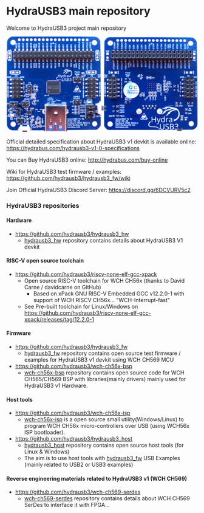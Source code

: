 HydraUSB3 main repository
========

Welcome to HydraUSB3 project main repository

![HydraUSB3 V1 board](HydraUSB3_V1_board.jpg)

Official detailed specification about HydraUSB3 v1 devkit is available online: https://hydrabus.com/hydrausb3-v1-0-specifications

You can Buy HydraUSB3 online: http://hydrabus.com/buy-online

Wiki for HydraUSB3 test firmware / examples: https://github.com/hydrausb3/hydrausb3_fw/wiki

Join Official HydraUSB3 Discord Server: https://discord.gg/6DCVURV5c2

### HydraUSB3 repositories

#### Hardware
- https://github.com/hydrausb3/hydrausb3_hw
  - [hydrausb3_hw](https://github.com/hydrausb3/hydrausb3_hw) repository contains details about HydraUSB3 V1 devkit

#### RISC-V open source toolchain
- https://github.com/hydrausb3/riscv-none-elf-gcc-xpack
  - Open source RISC-V toolchain for WCH CH56x (thanks to David Carne / davidcarne on GitHub) 
    - Based on xPack GNU RISC-V Embedded GCC v12.2.0-1 with support of WCH RISCV CH56x... "WCH-Interrupt-fast"
  - See Pre-built toolchain for Linux/Windows on https://github.com/hydrausb3/riscv-none-elf-gcc-xpack/releases/tag/12.2.0-1

#### Firmware
- https://github.com/hydrausb3/hydrausb3_fw 
  - [hydrausb3_fw](https://github.com/hydrausb3/hydrausb3_fw) repository contains open source test firmware / examples for HydraUSB3 v1 devkit using WCH CH569 MCU
- https://github.com/hydrausb3/wch-ch56x-bsp
  - [wch-ch56x-bsp](https://github.com/hydrausb3/wch-ch56x-bsp) repository contains open source code for WCH CH565/CH569 BSP with libraries(mainly drivers) mainly used for HydraUSB3 v1 Hardware.

#### Host tools
- https://github.com/hydrausb3/wch-ch56x-isp
  - [wch-ch56x-isp](https://github.com/hydrausb3/wch-ch56x-isp) is a open source small utility(Windows/Linux) to program WCH CH56x micro-controllers over USB (using WCH56x ISP bootloader).
- https://github.com/hydrausb3/hydrausb3_host
  - [hydrausb3_host](https://github.com/hydrausb3/hydrausb3_host) repository contains open source host tools (for Linux & Windows)
  - The aim is to use host tools with [hydrausb3_fw](https://github.com/hydrausb3/hydrausb3_fw) USB Examples (mainly related to USB2 or USB3 examples)

#### Reverse engineering materials related to HydraUSB3 v1 (WCH CH569)
- https://github.com/hydrausb3/wch-ch569-serdes
  - [wch-ch569-serdes](https://github.com/hydrausb3/wch-ch569-serdes) repository contains details about WCH CH569 SerDes to interface it with FPGA... 

